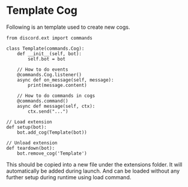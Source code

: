 # Template Cog
Following is an template used to create new cogs.

    from discord.ext import commands

    class Template(commands.Cog):
        def __init__(self, bot):
            self.bot = bot

        // How to do events
        @commands.Cog.listener()
        async def on_message(self, message):
            print(message.content)
        
        // How to do commands in cogs
        @commands.command()
        async def message(self, ctx):
            ctx.send("...")

    // Load extension
    def setup(bot):
        bot.add_cog(Template(bot))

    // Unload extension
    def teardown(bot):
        bot.remove_cog('Template')

This should be copied into a new file under the extensions folder. It will automatically be added during launch.
And can be loaded without any further setup during runtime using load command.

